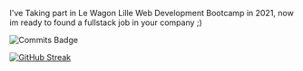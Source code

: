 I've Taking part in Le Wagon Lille Web Development Bootcamp in 2021, now im ready to found a fullstack job in your company ;)

![Commits Badge](https://badges.pufler.dev/commits/monthly/rztprog)

[![GitHub Streak](https://github-readme-streak-stats.herokuapp.com?user=rztprog&theme=holi-theme)](https://git.io/streak-stats) 

